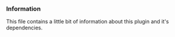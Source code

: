 ### Information
This file contains a little bit of information about this plugin and it's dependencies. 
